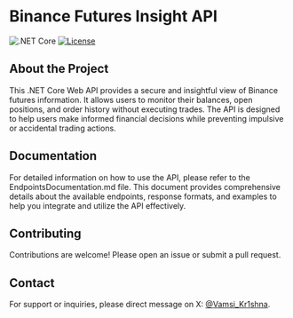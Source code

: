 # Binance Futures Insight API

![.NET Core](https://img.shields.io/badge/.NET%20Core-8.0-blue)
[![License](https://img.shields.io/badge/License-MIT-green)](LICENSE)

## About the Project

This .NET Core Web API provides a secure and insightful view of Binance futures information. It allows users to monitor their balances, open positions, and order history without executing trades. The API is designed to help users make informed financial decisions while preventing impulsive or accidental trading actions.

## Documentation

For detailed information on how to use the API, please refer to the EndpointsDocumentation.md file. This document provides comprehensive details about the available endpoints, response formats, and examples to help you integrate and utilize the API effectively.

## Contributing

Contributions are welcome! Please open an issue or submit a pull request.

## Contact

For support or inquiries, please direct message on X: [@Vamsi_Kr1shna](https://x.com/Vamsi_Kr1shna).

